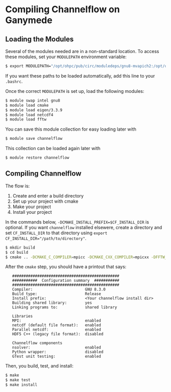 # Compiling Channelflow on Ganymede

## Loading the Modules

Several of the modules needed are in a non-standard location. To access these modules, set your `MODULEPATH` environment variable:

```bash
$ export MODULEPATH="/opt/ohpc/pub/circ/moduledeps/gnu8-mvapich2:/opt/ohpc/pub/circ/modulefiles:$MODULEPATH"
```

If you want these paths to be loaded automatically, add this line to your `.bashrc`. 

Once the correct `MODULEPATH` is set up, load the following modules:

```bash
$ module swap intel gnu8
$ module load cmake
$ module load eigen/3.3.9
$ module load netcdf4
$ module load fftw
```

You can save this module collection for easy loading later with

```bash
$ module save channelflow
```

This collection can be loaded again later with

```bash
$ module restore channelflow
```

## Compiling Channelflow

The flow is:
1. Create and enter a build directory
2. Set up your project with cmake
3. Make your project
4. Install your project

In the commands below, `-DCMAKE_INSTALL_PREFIX=$CF_INSTALL_DIR` is optional. If you want `channelflow` installed elsewere, create a directory and set `CF_INSTALL_DIR` to that directory using `export CF_INSTALL_DIR="/path/to/directory"`. 

```bash
$ mkdir build 
$ cd build
$ cmake .. -DCMAKE_C_COMPILER=mpicc -DCMAKE_CXX_COMPILER=mpicxx -DFFTW_LIBDIR=$FFTW_LIB -DNETCDF_DIR=$NETCDF_DIR -DWITH_NETCDF=Parallel -DCMAKE_INSTALL_PREFIX=$CF_INSTALL_DIR
```

After the `cmake` step, you should have a printout that says:

```
   ###############################################
   ###########  Configuration summary  ###########
   ###############################################
   Compiler:                       GNU 8.3.0
   Build type:                     Release
   Install prefix:                 <Your channelflow install dir>
   Building shared library:        yes
   Linking programs to:            shared library

   Libraries
   MPI:                            enabled
   netcdf (default file format):   enabled
   Parallel netcdf:                enabled
   HDF5 C++ (legacy file format):  disabled

   Channelflow components
   nsolver:                        enabled
   Python wrapper:                 disabled
   GTest unit testing:             enabled

```

Then, you build, test, and install:

```bash
$ make
$ make test
$ make install
```
